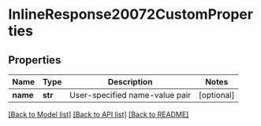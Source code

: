 # InlineResponse20072CustomProperties

## Properties
Name | Type | Description | Notes
------------ | ------------- | ------------- | -------------
**name** | **str** | User-specified name-value pair | [optional] 

[[Back to Model list]](../README.md#documentation-for-models) [[Back to API list]](../README.md#documentation-for-api-endpoints) [[Back to README]](../README.md)


